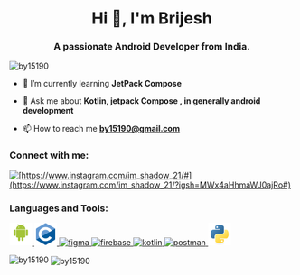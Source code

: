 <h1 align="center">Hi 👋, I'm Brijesh</h1>
<h3 align="center">A passionate Android Developer from India.</h3>

<p align="left"> <img src="https://komarev.com/ghpvc/?username=by15190&label=Profile%20views&color=0e75b6&style=flat" alt="by15190" /> </p>

- 🌱 I’m currently learning **JetPack Compose**

- 💬 Ask me about **Kotlin, jetpack Compose , in generally android development**

- 📫 How to reach me **by15190@gmail.com**

<h3 align="left">Connect with me:</h3>
<p align="left">
<a href="https://instagram.com/https://www.instagram.com/im_shadow_21/?igsh=mwx4ahhmawj0ajro#" target="blank"><img align="center" src="https://raw.githubusercontent.com/rahuldkjain/github-profile-readme-generator/master/src/images/icons/Social/instagram.svg" alt="[https://www.instagram.com/im_shadow_21/#](https://www.instagram.com/im_shadow_21/?igsh=MWx4aHhmaWJ0ajRo#)" height="30" width="40" /></a>
</p>

<h3 align="left">Languages and Tools:</h3>
<p align="left"> <a href="https://developer.android.com" target="_blank" rel="noreferrer"> <img src="https://raw.githubusercontent.com/devicons/devicon/master/icons/android/android-original-wordmark.svg" alt="android" width="40" height="40"/> </a> <a href="https://www.cprogramming.com/" target="_blank" rel="noreferrer"> <img src="https://raw.githubusercontent.com/devicons/devicon/master/icons/c/c-original.svg" alt="c" width="40" height="40"/> </a> <a href="https://www.figma.com/" target="_blank" rel="noreferrer"> <img src="https://www.vectorlogo.zone/logos/figma/figma-icon.svg" alt="figma" width="40" height="40"/> </a> <a href="https://firebase.google.com/" target="_blank" rel="noreferrer"> <img src="https://www.vectorlogo.zone/logos/firebase/firebase-icon.svg" alt="firebase" width="40" height="40"/> </a> <a href="https://kotlinlang.org" target="_blank" rel="noreferrer"> <img src="https://www.vectorlogo.zone/logos/kotlinlang/kotlinlang-icon.svg" alt="kotlin" width="40" height="40"/> </a> <a href="https://postman.com" target="_blank" rel="noreferrer"> <img src="https://www.vectorlogo.zone/logos/getpostman/getpostman-icon.svg" alt="postman" width="40" height="40"/> </a> <a href="https://www.python.org" target="_blank" rel="noreferrer"> <img src="https://raw.githubusercontent.com/devicons/devicon/master/icons/python/python-original.svg" alt="python" width="40" height="40"/> </a> </p>

<p><img align="left" src="https://github-readme-stats.vercel.app/api/top-langs?username=by15190&show_icons=true&locale=en&layout=compact" alt="by15190" /></p>

<p>&nbsp;<img align="center" src="https://github-readme-stats.vercel.app/api?username=by15190&show_icons=true&locale=en" alt="by15190" /></p>
